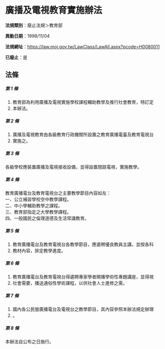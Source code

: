 # 廣播及電視教育實施辦法

**法規類別**：廢止法規＞教育部

**異動日期**：1998/11/04  

**法規網址**：https://law.moj.gov.tw/LawClass/LawAll.aspx?pcode=H0080011

**已廢止**：是



## 法條
##### 第 1 條
1. 教育部為利用廣播及電視實施學校課程輔助教學及推行社會教育，特訂定
1. 本辦法。

##### 第 2 條
1. 廣播及電視教育由各級教育行政機關所設置之教育廣播電臺及教育電視台
1. 實施之。

##### 第 3 條
各級學校應裝置廣播及電視接收設備，並得設置閉路電視，實施教學。

##### 第 4 條
教育廣播電台及教育電視台之主要教學節目內容如左：  
一、公立補習學校空中教學課程。  
二、中小學輔助教學之課程。  
三、教育部指定之大學教學課程。  
四、一般國民之倫理道德及生活常識教育。  

##### 第 5 條
1. 教育廣播電台及教育電視台各教學節目，應遴聘優良教員主講，並按各科
1. 教材內容，排定教學進度。

##### 第 6 條
1. 教育廣播電台及教育電視台得遴聘專家學者開播學術性專題講座，並得視
1. 社會需要，播送通俗性學術課程，以供社會人士進修之需。

##### 第 7 條
1. 國內各公民營廣播電台及電視台之教學節目，其內容參照本辦法規定辦理
1. 。

##### 第 8 條
本辦法自公布之日施行。


